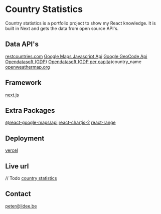 # Country Statistics

Country statistics is a portfolio project to show my React knowledge. It is built in Next and gets the data from open source API's.

## Data API's

[restcountries.com](https://restcountries.com/)
[Google Maps Javascript Api](https://developers.google.com/maps/documentation/javascript/tutorial)
[Google GeoCode Api](https://developers.google.com/maps/documentation/geocoding/overview)
[Opendatasoft (GDP)](https://data.opendatasoft.com/explore/dataset/gdp-from-1960-to-2017%40euler-hermes/information/?disjunctive.country_name)
[Opendatasoft (GDP per capita)](https://data.opendatasoft.com/explore/dataset/gdp-1960-2017%40euler-hermes/information/?disjunctive.)country_name
[openweathermap.org](https://openweathermap.org/current)

## Framework

[next.js](https://nextjs.org/)

## Extra Packages

[@react-google-maps/api](https://www.npmjs.com/package/@react-google-maps/api)
[react-chartjs-2](https://www.npmjs.com/package/react-chartjs-2)
[react-range](https://www.npmjs.com/package/react-range)

## Deployment

[vercel](https://vercel.com/home)

## Live url

// Todo
[country statistics]()

## Contact

<peter@lidee.be>